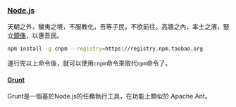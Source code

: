 ### [Node.js](http://nodejs.org/)
天朝之外，蠻夷之境，不服教化，吾等子民，不欲前往。高牆之內，率土之濱，豎立[鏡像](http://npm.taobao.org/)，以惠吾民。
```bash
npm install -g cnpm --registry=https://registry.npm.taobao.org
```
運行完以上命令後，就可以使用`cnpm`命令來取代`npm`命令了。


#### [Grunt](http://gruntjs.com/)
Grunt是一個基於Node.js的任務執行工具，在功能上類似於 Apache Ant。